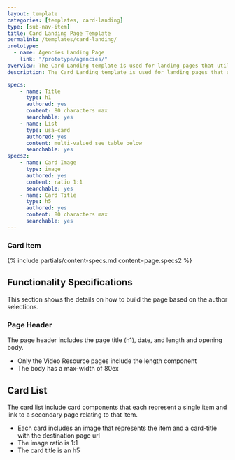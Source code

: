 ```yaml
---
layout: template
categories: [templates, card-landing]
type: [sub-nav-item]
title: Card Landing Page Template
permalink: /templates/card-landing/
prototype: 
  - name: Agencies Landing Page
    link: "/prototype/agencies/"
overview: The Card Landing template is used for landing pages that utilize the card component to display a list of content. Each card links to a details page for that specific item.
description: The Card Landing template is used for landing pages that utilize the card component to display a list of content. Each card links to a details page for that specific item.

specs:
    - name: Title
      type: h1
      authored: yes
      content: 80 characters max
      searchable: yes
    - name: List
      type: usa-card
      authored: yes
      content: multi-valued see table below
      searchable: yes
specs2:
    - name: Card Image
      type: image
      authored: yes
      content: ratio 1:1
      searchable: yes    
    - name: Card Title
      type: h5
      authored: yes
      content: 80 characters max
      searchable: yes
---
```


### Card item
{% include partials/content-specs.md content=page.specs2 %} 

## Functionality Specifications
This section shows the details on how to build the page based on the author selections.

### Page Header
The page header includes the page title (h1), date, and length and opening body.
- Only the Video Resource pages include the length component
- The body has a max-width of 80ex

## Card List
The card list include card components that each represent a single item and link to a secondary page relating to that item.
- Each card includes an image that represents the item and a card-title with the destination page url
- The image ratio is 1:1
- The card title is an h5